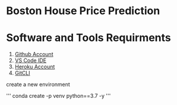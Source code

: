 # Boston House Price Prediction

# Software and Tools Requirments

1. [Github Account](https://github.com)
2. [VS Code IDE](https://code.visualstudio.com)
3. [Heroku Account](https://id.heroku.com/login)
4. [GitCLI](https://git-scm.com/book/en/v2/Getting-Started-The-Command-Line)

create a new environment 

'''
conda create -p venv python==3.7 -y
'''